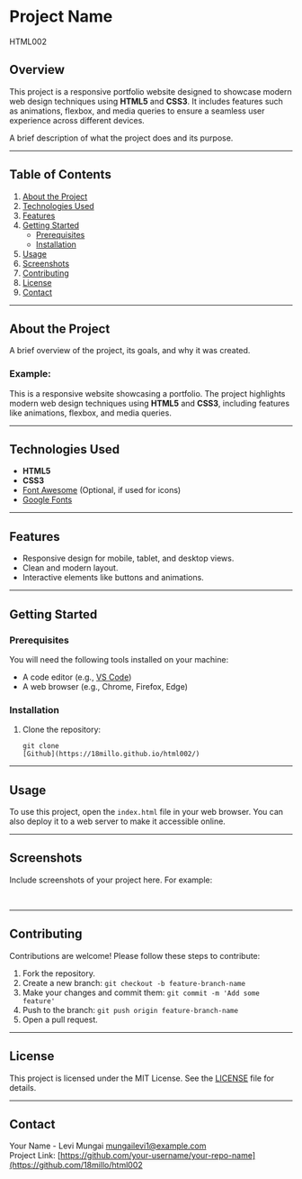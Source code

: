 # Project Name
HTML002

## Overview

This project is a responsive portfolio website designed to showcase modern web design techniques using **HTML5** and **CSS3**. It includes features such as animations, flexbox, and media queries to ensure a seamless user experience across different devices.

A brief description of what the project does and its purpose.

---

## Table of Contents

1. [About the Project](#about-the-project)  
2. [Technologies Used](#technologies-used)  
3. [Features](#features)  
4. [Getting Started](#getting-started)  
    - [Prerequisites](#prerequisites)  
    - [Installation](#installation)  
5. [Usage](#usage)  
6. [Screenshots](#screenshots)  
7. [Contributing](#contributing)  
8. [License](#license)  
9. [Contact](#contact)  

---

## About the Project

A brief overview of the project, its goals, and why it was created.  

### Example:
This is a responsive website showcasing a portfolio. The project highlights modern web design techniques using **HTML5** and **CSS3**, including features like animations, flexbox, and media queries.

---

## Technologies Used

- **HTML5**  
- **CSS3**  
- [Font Awesome](https://fontawesome.com/) (Optional, if used for icons)  
- [Google Fonts](https://fonts.google.com/)  

---

## Features

- Responsive design for mobile, tablet, and desktop views.  
- Clean and modern layout.  
- Interactive elements like buttons and animations.  

---

## Getting Started

### Prerequisites

You will need the following tools installed on your machine:  
- A code editor (e.g., [VS Code](https://code.visualstudio.com/))  
- A web browser (e.g., Chrome, Firefox, Edge)

### Installation

1. Clone the repository:  
   ```bashgit
   git clone 
   [Github](https://18millo.github.io/html002/)

---

## Usage

To use this project, open the `index.html` file in your web browser. You can also deploy it to a web server to make it accessible online.

---

## Screenshots

Include screenshots of your project here. For example:

<img src="assets/Screenshot from 2025-01-15 10-41-46.png" alt="">
<img src="assets/Screenshot from 2025-01-16 10-47-47.png" alt="">

---

## Contributing

Contributions are welcome! Please follow these steps to contribute:

1. Fork the repository.
2. Create a new branch: `git checkout -b feature-branch-name`
3. Make your changes and commit them: `git commit -m 'Add some feature'`
4. Push to the branch: `git push origin feature-branch-name`
5. Open a pull request.

---

## License

This project is licensed under the MIT License. See the [LICENSE](LICENSE) file for details.

---

## Contact

Your Name - Levi Mungai [mungailevi1@example.com](mailto:your-email@example.com)  
Project Link: [https://github.com/your-username/your-repo-name](https://github.com/18millo/html002
